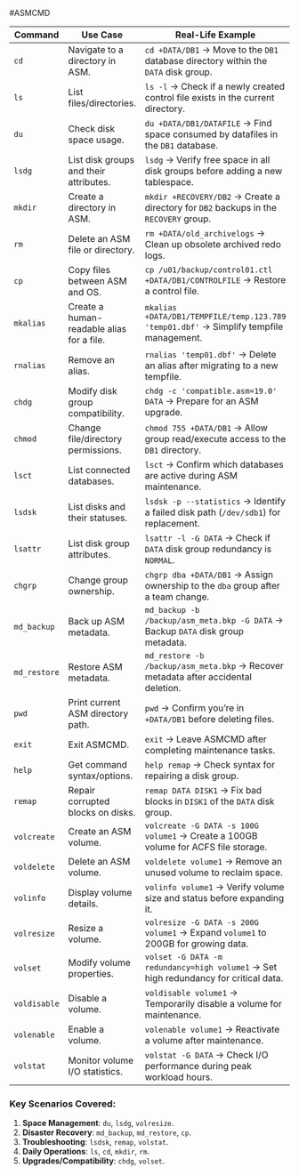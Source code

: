 #ASMCMD

| **Command**      | **Use Case**                                   | **Real-Life Example**                                                                 |
|------------------|-----------------------------------------------|---------------------------------------------------------------------------------------|
| `cd`             | Navigate to a directory in ASM.               | `cd +DATA/DB1` → Move to the `DB1` database directory within the `DATA` disk group.    |
| `ls`             | List files/directories.                       | `ls -l` → Check if a newly created control file exists in the current directory.      |
| `du`             | Check disk space usage.                       | `du +DATA/DB1/DATAFILE` → Find space consumed by datafiles in the `DB1` database.      |
| `lsdg`           | List disk groups and their attributes.        | `lsdg` → Verify free space in all disk groups before adding a new tablespace.          |
| `mkdir`          | Create a directory in ASM.                    | `mkdir +RECOVERY/DB2` → Create a directory for `DB2` backups in the `RECOVERY` group.  |
| `rm`             | Delete an ASM file or directory.              | `rm +DATA/old_archivelogs` → Clean up obsolete archived redo logs.                     |
| `cp`             | Copy files between ASM and OS.                | `cp /u01/backup/control01.ctl +DATA/DB1/CONTROLFILE` → Restore a control file.         |
| `mkalias`        | Create a human-readable alias for a file.     | `mkalias +DATA/DB1/TEMPFILE/temp.123.789 'temp01.dbf'` → Simplify tempfile management. |
| `rnalias`        | Remove an alias.                              | `rnalias 'temp01.dbf'` → Delete an alias after migrating to a new tempfile.            |
| `chdg`           | Modify disk group compatibility.              | `chdg -c 'compatible.asm=19.0' DATA` → Prepare for an ASM upgrade.                     |
| `chmod`          | Change file/directory permissions.            | `chmod 755 +DATA/DB1` → Allow group read/execute access to the `DB1` directory.        |
| `lsct`           | List connected databases.                     | `lsct` → Confirm which databases are active during ASM maintenance.                    |
| `lsdsk`          | List disks and their statuses.                | `lsdsk -p --statistics` → Identify a failed disk path (`/dev/sdb1`) for replacement.   |
| `lsattr`         | List disk group attributes.                   | `lsattr -l -G DATA` → Check if `DATA` disk group redundancy is `NORMAL`.               |
| `chgrp`          | Change group ownership.                       | `chgrp dba +DATA/DB1` → Assign ownership to the `dba` group after a team change.       |
| `md_backup`      | Back up ASM metadata.                         | `md_backup -b /backup/asm_meta.bkp -G DATA` → Backup `DATA` disk group metadata.       |
| `md_restore`     | Restore ASM metadata.                         | `md_restore -b /backup/asm_meta.bkp` → Recover metadata after accidental deletion.     |
| `pwd`            | Print current ASM directory path.             | `pwd` → Confirm you’re in `+DATA/DB1` before deleting files.                           |
| `exit`           | Exit ASMCMD.                                  | `exit` → Leave ASMCMD after completing maintenance tasks.                             |
| `help`           | Get command syntax/options.                   | `help remap` → Check syntax for repairing a disk group.                                |
| `remap`          | Repair corrupted blocks on disks.             | `remap DATA DISK1` → Fix bad blocks in `DISK1` of the `DATA` disk group.               |
| `volcreate`      | Create an ASM volume.                         | `volcreate -G DATA -s 100G volume1` → Create a 100GB volume for ACFS file storage.     |
| `voldelete`      | Delete an ASM volume.                         | `voldelete volume1` → Remove an unused volume to reclaim space.                       |
| `volinfo`        | Display volume details.                       | `volinfo volume1` → Verify volume size and status before expanding it.                |
| `volresize`      | Resize a volume.                              | `volresize -G DATA -s 200G volume1` → Expand `volume1` to 200GB for growing data.      |
| `volset`         | Modify volume properties.                     | `volset -G DATA -m redundancy=high volume1` → Set high redundancy for critical data.  |
| `voldisable`     | Disable a volume.                             | `voldisable volume1` → Temporarily disable a volume for maintenance.                  |
| `volenable`      | Enable a volume.                              | `volenable volume1` → Reactivate a volume after maintenance.                          |
| `volstat`        | Monitor volume I/O statistics.                | `volstat -G DATA` → Check I/O performance during peak workload hours.                 |

### Key Scenarios Covered:  
1. **Space Management**: `du`, `lsdg`, `volresize`.  
2. **Disaster Recovery**: `md_backup`, `md_restore`, `cp`.  
3. **Troubleshooting**: `lsdsk`, `remap`, `volstat`.  
4. **Daily Operations**: `ls`, `cd`, `mkdir`, `rm`.  
5. **Upgrades/Compatibility**: `chdg`, `volset`.  


